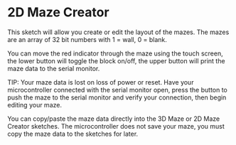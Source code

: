 # 2D Maze Creator

This sketch will allow you create or edit the layout of the mazes. The mazes are an array of 32 bit numbers with 1 = wall, 0 = blank.

You can move the red indicator through the maze using the touch screen, the lower button will toggle the block on/off, the upper button will print the maze data to the serial monitor.

TIP: Your maze data is lost on loss of power or reset. Have your microcontroller connected with the serial monitor open, press the button to push the maze to the serial monitor and verify your connection, then begin editing your maze.

You can copy/paste the maze data directly into the 3D Maze or 2D Maze Creator sketches. The microcontroller does not save your maze, you must copy the maze data to the sketches for later.

